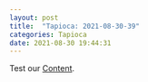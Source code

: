 ```yaml
---
layout: post
title:  "Tapioca: 2021-08-30-39"
categories: Tapioca
date: 2021-08-30 19:44:31
---
```

Test our [Content](https://github.com/HappyMaki/Tapioca-Releases/releases/download/2021-08-30-39/Tapioca_2021-08-30-39.zip).

